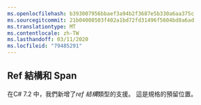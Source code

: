 ```yaml
---
ms.openlocfilehash: b393007956bbaef3a94b2f3687e5b330a6aa375c
ms.sourcegitcommit: 21b04008503f402a1bd72fd31496f5604bd8a6ad
ms.translationtype: MT
ms.contentlocale: zh-TW
ms.lasthandoff: 03/11/2020
ms.locfileid: "79485291"
---
```

## <a name="ref-structs-and-span"></a>Ref 結構和 Span

在C# 7.2 中，我們新增了*ref 結構*類型的支援。  這是規格的預留位置。
